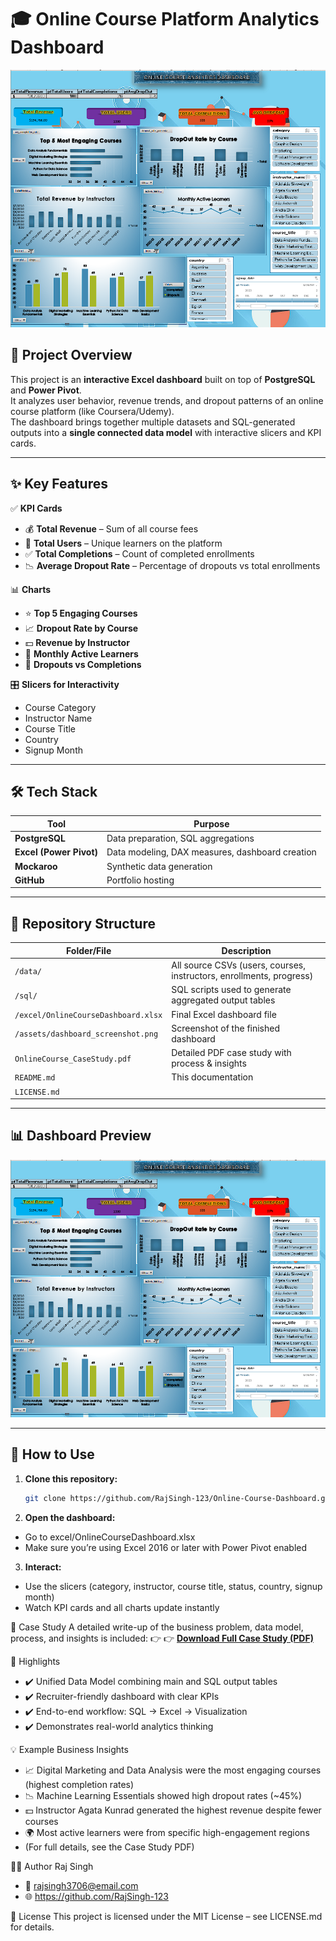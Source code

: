 # 🎓 Online Course Platform Analytics Dashboard

![Dashboard Screenshot](assets/dashboard_screenshot.png)

## 📌 Project Overview
This project is an **interactive Excel dashboard** built on top of **PostgreSQL** and **Power Pivot**.  
It analyzes user behavior, revenue trends, and dropout patterns of an online course platform (like Coursera/Udemy).  
The dashboard brings together multiple datasets and SQL-generated outputs into a **single connected data model** with interactive slicers and KPI cards.

---

## ✨ Key Features
✅ **KPI Cards**
- 💰 **Total Revenue** – Sum of all course fees  
- 👥 **Total Users** – Unique learners on the platform  
- ✅ **Total Completions** – Count of completed enrollments  
- 📉 **Average Dropout Rate** – Percentage of dropouts vs total enrollments  

📊 **Charts**
- ⭐ **Top 5 Engaging Courses**
- 📈 **Dropout Rate by Course**
- 💵 **Revenue by Instructor**
- 📅 **Monthly Active Learners**
- 🔄 **Dropouts vs Completions**

🎛 **Slicers for Interactivity**
- Course Category
- Instructor Name
- Course Title
- Country
- Signup Month

---

## 🛠️ Tech Stack
| Tool | Purpose |
|------|---------|
| **PostgreSQL** | Data preparation, SQL aggregations |
| **Excel (Power Pivot)** | Data modeling, DAX measures, dashboard creation |
| **Mockaroo** | Synthetic data generation |
| **GitHub** | Portfolio hosting |

---

## 📂 Repository Structure
| Folder/File | Description |
|-------------|-------------|
| `/data/` | All source CSVs (users, courses, instructors, enrollments, progress) |
| `/sql/` | SQL scripts used to generate aggregated output tables |
| `/excel/OnlineCourseDashboard.xlsx` | Final Excel dashboard file |
| `/assets/dashboard_screenshot.png` | Screenshot of the finished dashboard |
| `OnlineCourse_CaseStudy.pdf` | Detailed PDF case study with process & insights |
| `README.md` | This documentation |
| `LICENSE.md` |

---

## 📊 Dashboard Preview
![Dashboard Screenshot](assets/dashboard_screenshot.png)

---

## 🚀 How to Use
1. **Clone this repository:**
   ```bash
   git clone https://github.com/RajSingh-123/Online-Course-Dashboard.git

2. **Open the dashboard:**
- Go to excel/OnlineCourseDashboard.xlsx
- Make sure you’re using Excel 2016 or later with Power Pivot enabled

3. **Interact:**
- Use the slicers (category, instructor, course title, status, country, signup month)
- Watch KPI cards and all charts update instantly

📄 Case Study
A detailed write-up of the business problem, data model, process, and insights is included:
👉 👉 [**Download Full Case Study (PDF)**](OnlineCourse_CaseStudy.pdf)


🌟 Highlights
- ✔️ Unified Data Model combining main and SQL output tables
- ✔️ Recruiter-friendly dashboard with clear KPIs
- ✔️ End-to-end workflow: SQL → Excel → Visualization
- ✔️ Demonstrates real-world analytics thinking

💡 Example Business Insights
- 📈 Digital Marketing and Data Analysis were the most engaging courses (highest completion rates)
- 📉 Machine Learning Essentials showed high dropout rates (~45%)
- 💵 Instructor Agata Kunrad generated the highest revenue despite fewer courses
- 🌍 Most active learners were from specific high-engagement regions
- (For full details, see the Case Study PDF)

👨‍💻 Author
Raj Singh
- 📧 rajsingh3706@email.com
- 🌐 https://github.com/RajSingh-123

📜 License
This project is licensed under the MIT License – see LICENSE.md for details.
